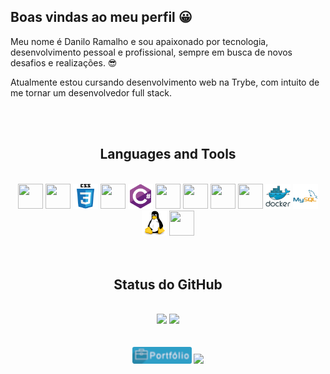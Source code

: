 ##  Boas vindas ao meu perfil 😀

Meu nome é Danilo Ramalho e sou apaixonado por tecnologia, desenvolvimento pessoal e profissional, sempre em busca de novos desafios e realizações. 😎

Atualmente estou cursando desenvolvimento web na Trybe, com intuito de me tornar um desenvolvedor full stack.

<br>
<br>

<div align="center">
  <h2>Languages and Tools</h2>
  <br>
  <img src="https://cdn.jsdelivr.net/gh/devicons/devicon/icons/git/git-original.svg" width="40" height="40"/>  
  <img src="https://cdn.jsdelivr.net/gh/devicons/devicon/icons/html5/html5-original.svg" width="40" height="40"/>
  <img src="./imag/css3-original-wordmark.svg" width="40" height="40" />           
  <img src="https://cdn.jsdelivr.net/gh/devicons/devicon/icons/javascript/javascript-original.svg" width="40" height="40" />
 <img src="./imag/csharp-original.svg" width="40" height="40" />
  <img src="https://cdn.jsdelivr.net/gh/devicons/devicon/icons/react/react-original.svg" width="40" height="40" />            
  <img src="https://cdn.jsdelivr.net/gh/devicons/devicon/icons/nodejs/nodejs-original.svg" width="40" height="40" />
  <img src="https://cdn.jsdelivr.net/gh/devicons/devicon/icons/jest/jest-plain.svg" width="40" height="40" />          
  <img src="https://cdn.jsdelivr.net/gh/devicons/devicon/icons/npm/npm-original-wordmark.svg" width="40" height="40" />    
  <img src="./imag/docker-original-wordmark.svg" width="40" height="40" />       
  <img src="./imag/mysql-original-wordmark.svg" width="40" height="40" /> 
  <img src="./imag/linux-original.svg" width="40" height="40" /> 
  <img src="https://cdn.jsdelivr.net/gh/devicons/devicon/icons/slack/slack-original.svg" width="40" height="40" /> 
</div>

<br>
<br>

<div align="center">
<h2>Status do GitHub</h2>
<br>
  <img height="180em" src="https://github-readme-stats.vercel.app/api?username=DaniloRamalhoSilva&show_icons=true&theme=dark&include_all_commits=true&count_private=true"/>
  <img height="180em" src="https://github-readme-stats.vercel.app/api/top-langs/?username=DaniloRamalhoSilva&layout=compact&langs_count=10&theme=dark"/>  
</div>

<br>
<br>

<div align="center">
  <a href="https://daniloramalhosilva.github.io/" target="_blank"><img style="width: 95px; border-radius: 3px" src="./imag/portifolio.png"  target="_blank"></a>
  <a href="https://www.linkedin.com/in/danilo-ramalho-silva-2740b415b/" target="_blank"><img style="width: 100px;" src="https://img.shields.io/badge/-LinkedIn-%230077B5?style =for-the-badge&logo=linkedin&logoColor=white" target="_blank"></a>  
</div>

<br>

